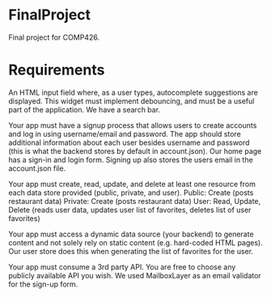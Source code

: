 # FinalProject
Final project for COMP426.

# Requirements

An HTML input field where, as a user types, autocomplete suggestions are displayed. This widget must implement debouncing, and must be a useful part of the application. We have a search bar.

Your app must have a signup process that allows users to create accounts and log in using username/email and password. The app should store additional information about each user besides username and password (this is what the backend stores by default in account.json). Our home page has a sign-in and login form. Signing up also stores the users email in the account.json file. 

Your app must create, read, update, and delete at least one resource from each data store provided (public, private, and user).
Public: Create (posts restaurant data)
Private: Create (posts restaurant data)
User: Read, Update, Delete (reads user data, updates user list of favorites, deletes list of user favorites)

Your app must access a dynamic data source (your backend) to generate content and not solely rely on static content (e.g. hard-coded HTML pages). Our user store does this when generating the list of favorites for the user.

Your app must consume a 3rd party API. You are free to choose any publicly available API you wish. We used MailboxLayer as an email validator for the sign-up form.

